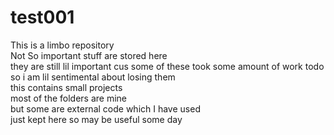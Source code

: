 # test001    
This is a limbo repository  
Not So important stuff are stored here  
they are still lil important cus some of these took some amount of work todo  
so i am lil sentimental about losing them  
this contains small projects  
most of the folders are mine  
but some are external code which I have used  
just kept here so may be useful some day  
